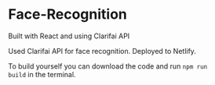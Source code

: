 # Face-Recognition
Built with React and using Clarifai API

Used Clarifai API for face recognition. Deployed to Netlify.

To build yourself you can download the code and run <code>npm run build</code> in the terminal.
